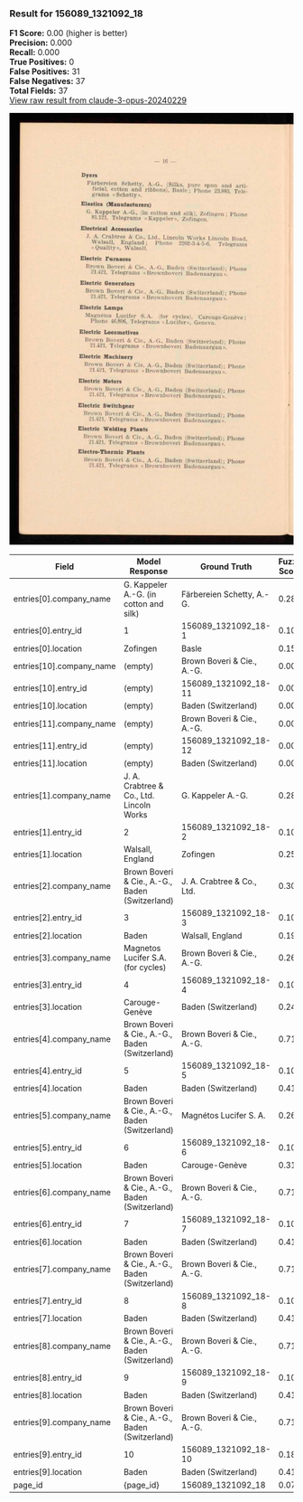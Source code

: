 ### Result for 156089_1321092_18
**F1 Score:** 0.00 (higher is better)<br>**Precision:** 0.000<br>**Recall:** 0.000<br>**True Positives:** 0<br>**False Positives:** 31<br>**False Negatives:** 37<br>**Total Fields:** 37<br>[View raw result from claude-3-opus-20240229](https://github.com/RISE-UNIBAS/humanities_data_benchmark/blob/main/results/2025-10-28/T0372/request_T0372_156089_1321092_18.json)

<img src="https://github.com/RISE-UNIBAS/humanities_data_benchmark/blob/main/benchmarks/company_lists/images/156089_1321092_18.jpg?raw=true" alt="156089_1321092_18" width="600px">

| Field | Model Response | Ground Truth | Fuzzy Score | Match |
|-------|----------------|--------------|-------------|-------|
| entries[0].company_name | G. Kappeler A.-G. (in cotton and silk) | Färbereien Schetty, A.-G. | 0.286 | ❌ |
| entries[0].entry_id | 1 | 156089_1321092_18-1 | 0.100 | ❌ |
| entries[0].location | Zofingen | Basle | 0.154 | ❌ |
| entries[10].company_name | (empty) | Brown Boveri & Cie., A.-G. | 0.000 | ❌ |
| entries[10].entry_id | (empty) | 156089_1321092_18-11 | 0.000 | ❌ |
| entries[10].location | (empty) | Baden (Switzerland) | 0.000 | ❌ |
| entries[11].company_name | (empty) | Brown Boveri & Cie., A.-G. | 0.000 | ❌ |
| entries[11].entry_id | (empty) | 156089_1321092_18-12 | 0.000 | ❌ |
| entries[11].location | (empty) | Baden (Switzerland) | 0.000 | ❌ |
| entries[1].company_name | J. A. Crabtree & Co., Ltd. Lincoln Works | G. Kappeler A.-G. | 0.281 | ❌ |
| entries[1].entry_id | 2 | 156089_1321092_18-2 | 0.100 | ❌ |
| entries[1].location | Walsall, England | Zofingen | 0.250 | ❌ |
| entries[2].company_name | Brown Boveri & Cie., A.-G., Baden (Switzerland) | J. A. Crabtree & Co., Ltd. | 0.301 | ❌ |
| entries[2].entry_id | 3 | 156089_1321092_18-3 | 0.100 | ❌ |
| entries[2].location | Baden | Walsall, England | 0.190 | ❌ |
| entries[3].company_name | Magnetos Lucifer S.A. (for cycles) | Brown Boveri & Cie., A.-G. | 0.267 | ❌ |
| entries[3].entry_id | 4 | 156089_1321092_18-4 | 0.100 | ❌ |
| entries[3].location | Carouge-Genève | Baden (Switzerland) | 0.242 | ❌ |
| entries[4].company_name | Brown Boveri & Cie., A.-G., Baden (Switzerland) | Brown Boveri & Cie., A.-G. | 0.712 | ❌ |
| entries[4].entry_id | 5 | 156089_1321092_18-5 | 0.100 | ❌ |
| entries[4].location | Baden | Baden (Switzerland) | 0.417 | ❌ |
| entries[5].company_name | Brown Boveri & Cie., A.-G., Baden (Switzerland) | Magnétos Lucifer S. A. | 0.261 | ❌ |
| entries[5].entry_id | 6 | 156089_1321092_18-6 | 0.100 | ❌ |
| entries[5].location | Baden | Carouge-Genève | 0.316 | ❌ |
| entries[6].company_name | Brown Boveri & Cie., A.-G., Baden (Switzerland) | Brown Boveri & Cie., A.-G. | 0.712 | ❌ |
| entries[6].entry_id | 7 | 156089_1321092_18-7 | 0.100 | ❌ |
| entries[6].location | Baden | Baden (Switzerland) | 0.417 | ❌ |
| entries[7].company_name | Brown Boveri & Cie., A.-G., Baden (Switzerland) | Brown Boveri & Cie., A.-G. | 0.712 | ❌ |
| entries[7].entry_id | 8 | 156089_1321092_18-8 | 0.100 | ❌ |
| entries[7].location | Baden | Baden (Switzerland) | 0.417 | ❌ |
| entries[8].company_name | Brown Boveri & Cie., A.-G., Baden (Switzerland) | Brown Boveri & Cie., A.-G. | 0.712 | ❌ |
| entries[8].entry_id | 9 | 156089_1321092_18-9 | 0.100 | ❌ |
| entries[8].location | Baden | Baden (Switzerland) | 0.417 | ❌ |
| entries[9].company_name | Brown Boveri & Cie., A.-G., Baden (Switzerland) | Brown Boveri & Cie., A.-G. | 0.712 | ❌ |
| entries[9].entry_id | 10 | 156089_1321092_18-10 | 0.182 | ❌ |
| entries[9].location | Baden | Baden (Switzerland) | 0.417 | ❌ |
| page_id | {page_id} | 156089_1321092_18 | 0.077 | ❌ |
